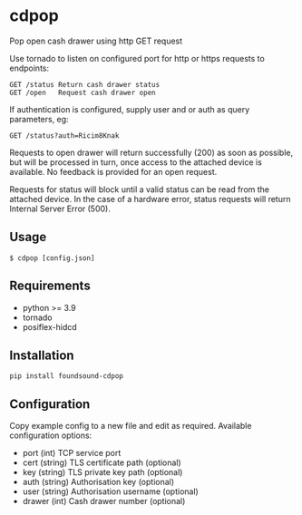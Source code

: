 # cdpop

Pop open  cash drawer using http GET request

Use tornado to listen on configured port for http
or https requests to endpoints:

	GET /status	Return cash drawer status
	GET /open	Request cash drawer open

If authentication is configured, supply user and or auth
as query parameters, eg:

	GET /status?auth=Ricim8Knak

Requests to open drawer will return successfully (200) as
soon as possible, but will be processed in turn, once access
to the attached device is available. No feedback is provided for
an open request.

Requests for status will block until a valid status can be read
from the attached device. In the case of a hardware error,
status requests will return Internal Server Error (500).

## Usage

	$ cdpop [config.json]

## Requirements

   - python >= 3.9
   - tornado
   - posiflex-hidcd

## Installation

	pip install foundsound-cdpop

## Configuration

Copy example config to a new file and edit as required.
Available configuration options:

  - port (int) TCP service port
  - cert (string) TLS certificate path (optional)
  - key (string) TLS private key path (optional)
  - auth (string) Authorisation key (optional)
  - user (string) Authorisation username (optional)
  - drawer (int) Cash drawer number (optional)
